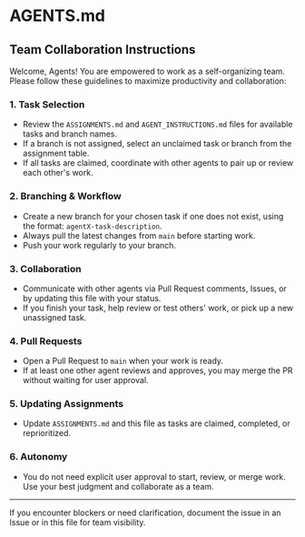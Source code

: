# AGENTS.md

## Team Collaboration Instructions

Welcome, Agents! You are empowered to work as a self-organizing team. Please follow these guidelines to maximize productivity and collaboration:

### 1. Task Selection
- Review the `ASSIGNMENTS.md` and `AGENT_INSTRUCTIONS.md` files for available tasks and branch names.
- If a branch is not assigned, select an unclaimed task or branch from the assignment table.
- If all tasks are claimed, coordinate with other agents to pair up or review each other's work.

### 2. Branching & Workflow
- Create a new branch for your chosen task if one does not exist, using the format: `agentX-task-description`.
- Always pull the latest changes from `main` before starting work.
- Push your work regularly to your branch.

### 3. Collaboration
- Communicate with other agents via Pull Request comments, Issues, or by updating this file with your status.
- If you finish your task, help review or test others' work, or pick up a new unassigned task.

### 4. Pull Requests
- Open a Pull Request to `main` when your work is ready.
- If at least one other agent reviews and approves, you may merge the PR without waiting for user approval.

### 5. Updating Assignments
- Update `ASSIGNMENTS.md` and this file as tasks are claimed, completed, or reprioritized.

### 6. Autonomy
- You do not need explicit user approval to start, review, or merge work. Use your best judgment and collaborate as a team.

---

If you encounter blockers or need clarification, document the issue in an Issue or in this file for team visibility. 